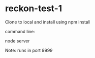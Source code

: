# reckon-test-1

Clone to local and install using npm install

command line:

node server

Note: runs in port 9999
